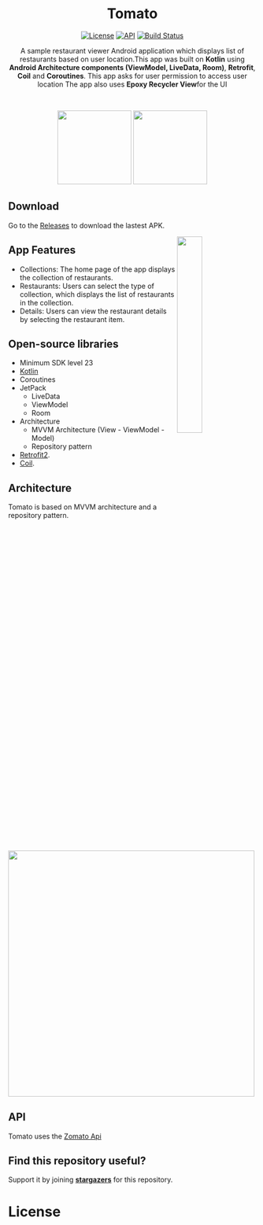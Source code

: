 <h1 align="center">Tomato</h1>

<p align="center">
  <a href="https://opensource.org/licenses/Apache-2.0"><img alt="License" src="https://img.shields.io/badge/License-Apache%202.0-blue.svg"/></a>
  <a href="https://android-arsenal.com/api?level=23"><img alt="API" src="https://img.shields.io/badge/API-23%2B-brightgreen.svg?style=flat"/></a> 
  <a href="https://github.com/ManaswiniKundeti/Investodroid/actions"><img alt="Build Status" src="https://github.com/ManaswiniKundeti/Investodroid/workflows/Android%20CI/badge.svg"/></a> 
</p>

<p align="center">
A sample restaurant viewer Android application which displays list of restaurants based on user location.This app was built on <b>Kotlin</b> using <b>Android Architecture components (ViewModel, LiveData, Room)</b>, <b>Retrofit</b>, <b>Coil</b> and <b>Coroutines</b>.
This app asks for user permission to access user location
The app also uses <b>Epoxy Recycler View</b>for the UI<br/>
</p>
</br>

<p align="center">
<img src="/previews/main_light.png" width=150/>
<img src = "/previews/main_dark.png" width=150 />
</p>

## Download
Go to the [Releases](https://github.com/ManaswiniKundeti/Investodroid/releases) to download the lastest APK.

<img src="/previews/Investodroid.gif" align="right" width="32%"/>

## App Features
- Collections: The home page of the app displays the collection of restaurants.
- Restaurants: Users can select the type of collection, which displays the list of restaurants in the collection.
- Details: Users can view the restaurant details by selecting the restaurant item.

## Open-source libraries
- Minimum SDK level 23
- [Kotlin](https://kotlinlang.org/)
- Coroutines
- JetPack
  - LiveData
  - ViewModel
  - Room
- Architecture
  - MVVM Architecture (View - ViewModel - Model)
  - Repository pattern
- [Retrofit2](https://github.com/square/retrofit).
- [Coil](https://github.com/coil-kt/coil).

## Architecture
Tomato is based on MVVM architecture and a repository pattern.

<img src=https://developer.android.com/topic/libraries/architecture/images/final-architecture.png width=500>

## API

Tomato uses the [Zomato Api](https://developers.zomato.com/documentation#!/)

## Find this repository useful?
Support it by joining __[stargazers](https://github.com/ManaswiniKundeti/Investodroid/stargazers)__ for this repository.<br>

# License

